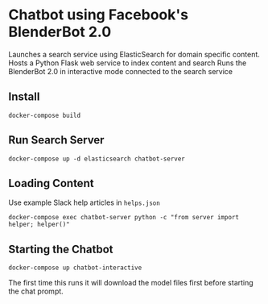 # Chatbot using Facebook's BlenderBot 2.0
Launches a search service using ElasticSearch for domain specific content.
Hosts a Python Flask web service to index content and search
Runs the BlenderBot 2.0 in interactive mode connected to the search service

## Install

`docker-compose build`

## Run Search Server

`docker-compose up -d elasticsearch chatbot-server`

## Loading Content

Use example Slack help articles in `helps.json`

```
docker-compose exec chatbot-server python -c "from server import helper; helper()"
```

## Starting the Chatbot

`docker-compose up chatbot-interactive`

The first time this runs it will download the model files first before starting the chat prompt.
